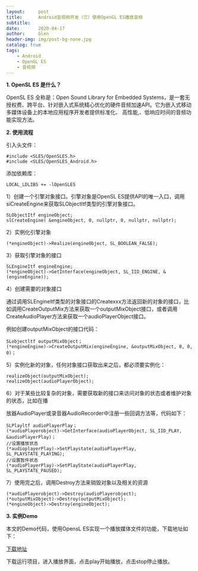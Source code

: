 ```yaml
---
layout:     post
title:      Android音视频开发（三）使用OpenGL ES播放音频
subtitle:   
date:       2020-04-17
author:     Glen
header-img: img/post-bg-none.jpg
catalog: true
tags:
    - Android
    - OpenGL ES
    - 音视频
---
```


**1. OpenSL ES 是什么？**

OpenSL ES 全称是：Open Sound Library for Embedded Systems，是一套无授权费、跨平台、针对嵌入式系统精心优化的硬件音频加速API。它为嵌入式移动多媒体设备上的本地应用程序开发者提供标准化、 高性能,、低响应时间的音频功能实现方法。

**2. 使用流程**

引入头文件：

```
#include <SLES/OpenSLES.h>
#include <SLES/OpenSLES_Android.h>
```

添加依赖库：

```
LOCAL_LDLIBS += -lOpenSLES
```

1）创建一个引擎对象接口。引擎对象是OpenSL ES提供API的唯一入口，调用siCreateEngine来获取SLObjectItf类型的引擎对象接口。

```
SLObjectItf engineObject;
slCreateEngine( &engineObject, 0, nullptr, 0, nullptr, nullptr);
```

2）实例化引擎对象

```
(*engineObject)->Realize(engineObject, SL_BOOLEAN_FALSE);
```

3）获取引擎对象的接口

```
SLEngineItf engineEngine;
(*engineObject)->GetInterface(engineObject, SL_IID_ENGINE, &(engineEngine));
```

4）创建需要的对象接口

通过调用SLEngineltf类型的对象接口的Createxxx方法返回新的对象的接口，比如调用CreateOutputMix方法来获取一个outputMixObject接口，或者调用CreateAudioPlayer方法来获取一个audioPlayerObject接口。

例如创建outputMixObject的接口代码：

```
SLobjectltf outputMixObject；
(*engineEngine)->CreateOutputMix(engineEngine, &outputMixObject, 0, 0, 0)；
```

5）实例化新的对象，任何对象接口获取出来之后，都必须要实例化：

```
realizeObject(outputMixObject);
realizeObject(audioPlayerObject);
```

6）对于某些比较复杂的对象，需要获取新的接口来访问对象的状态或者维护对象的状态，比如在播

放器AudioPlayer或录音器AudioRecorder中注册一些回调方法等，代码如下：

```
SLPlayltf audioPlayerPlay；
(*audioPlayerobject)->GetInterface(audioPlayerObject, SL_IID_PLAY, &audioPlayerPlay)；
//设置播放状态
(*audioplayerPlay)->SetPlaystate(audioPlayerPlay, SL_PLAYSTATE_PLAYING);
//设置暂件状态
(*audioPlayerPlay)->SetPlayState(audioPlayerPlay, SL_PLAYSTATE_PAUSED);
```

7）使用完之后，调用Destroy方法来销毁对象以及相关的资源

```
(*audioPlayerobject)->Destroy(audioPlayerobject);
(*outputMixObject)->Destroy(outputMixObject);
(*engineObject)->Destroy(engineObject);
```

**3. 实例Demo**

本文的Demo代码，使用OpensL  ES实现一个播放媒体文件的功能，下载地址如下：

[下载地址]()

下载运行项目，进入播放界面，点击play开始播放，点击stop停止播放。